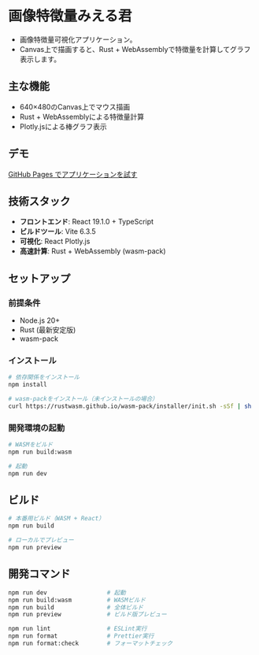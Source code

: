 # 画像特徴量みえる君

- 画像特徴量可視化アプリケーション。
- Canvas上で描画すると、Rust + WebAssemblyで特徴量を計算してグラフ表示します。

## 主な機能

- 640×480のCanvas上でマウス描画
- Rust + WebAssemblyによる特徴量計算
- Plotly.jsによる棒グラフ表示

## デモ

[GitHub Pages でアプリケーションを試す](https://shinue-rebonire.github.io/image-features-viewer/)

## 技術スタック

- **フロントエンド**: React 19.1.0 + TypeScript
- **ビルドツール**: Vite 6.3.5
- **可視化**: React Plotly.js
- **高速計算**: Rust + WebAssembly (wasm-pack)

## セットアップ

### 前提条件

- Node.js 20+
- Rust (最新安定版)
- wasm-pack

### インストール

```bash
# 依存関係をインストール
npm install

# wasm-packをインストール（未インストールの場合）
curl https://rustwasm.github.io/wasm-pack/installer/init.sh -sSf | sh
```

### 開発環境の起動

```bash
# WASMをビルド
npm run build:wasm

# 起動
npm run dev
```

## ビルド

```bash
# 本番用ビルド（WASM + React）
npm run build

# ローカルでプレビュー
npm run preview
```

## 開発コマンド

```bash
npm run dev                 # 起動
npm run build:wasm          # WASMビルド
npm run build               # 全体ビルド
npm run preview             # ビルド版プレビュー

npm run lint                # ESLint実行
npm run format              # Prettier実行
npm run format:check        # フォーマットチェック
```
